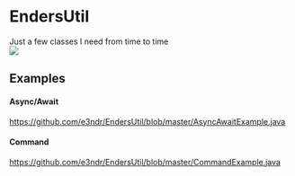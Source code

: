 # EndersUtil
Just a few classes I need from time to time  
[![](https://jitpack.io/v/e3ndr/EndersUtil.svg)](https://jitpack.io/#e3ndr/EndersUtil)  
  
## Examples  
#### Async/Await  
https://github.com/e3ndr/EndersUtil/blob/master/AsyncAwaitExample.java  
  
#### Command  
https://github.com/e3ndr/EndersUtil/blob/master/CommandExample.java  
